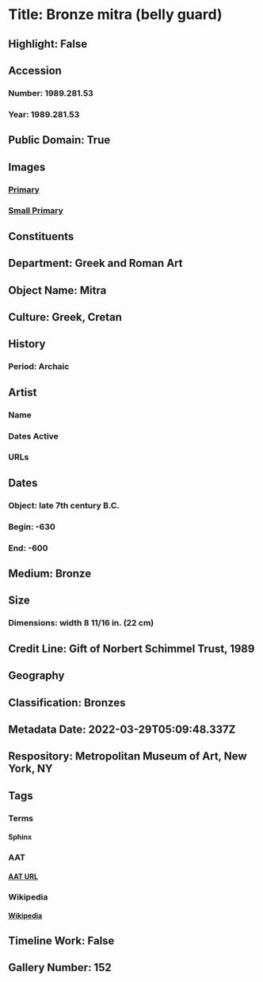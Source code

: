 # Title: Bronze mitra (belly guard)
## Highlight: False
## Accession
### Number: 1989.281.53
### Year: 1989.281.53
## Public Domain: True
## Images
### [Primary](https://images.metmuseum.org/CRDImages/gr/original/DT6195.jpg)
### [Small Primary](https://images.metmuseum.org/CRDImages/gr/web-large/DT6195.jpg)
## Constituents
## Department: Greek and Roman Art
## Object Name: Mitra
## Culture: Greek, Cretan
## History
### Period: Archaic
## Artist
### Name
### Dates Active
### URLs
## Dates
### Object: late 7th century B.C.
### Begin: -630
### End: -600
## Medium: Bronze
## Size
### Dimensions: width 8 11/16 in. (22 cm)
## Credit Line: Gift of Norbert Schimmel Trust, 1989
## Geography
## Classification: Bronzes
## Metadata Date: 2022-03-29T05:09:48.337Z
## Respository: Metropolitan Museum of Art, New York, NY
## Tags
### Terms
#### Sphinx
### AAT
#### [AAT URL](http://vocab.getty.edu/page/aat/300375739)
### Wikipedia
#### [Wikipedia]()
## Timeline Work: False
## Gallery Number: 152